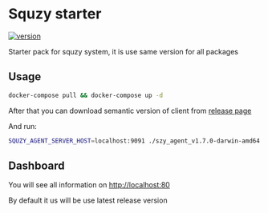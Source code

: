 # Squzy starter

[![version](https://img.shields.io/github/v/release/squzy/starter.svg)](https://github.com/squzy/starter)

Starter pack for squzy system, it is use same version for all packages

##  Usage

```sh
docker-compose pull && docker-compose up -d
```

After that you can download semantic version of client from [release page](https://github.com/squzy/squzy/releases)

And run:
```sh
SQUZY_AGENT_SERVER_HOST=localhost:9091 ./szy_agent_v1.7.0-darwin-amd64
```

## Dashboard

You will see all information on [http://localhost:80](http://localhost:80)

By default it us will be use latest release version

